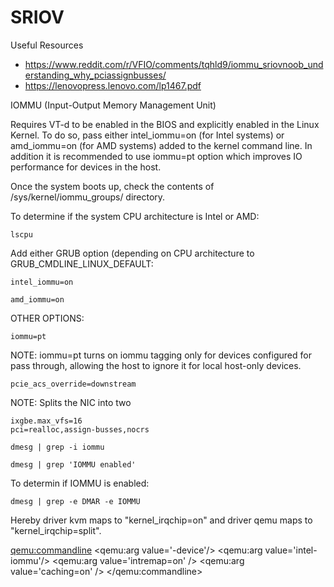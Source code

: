 # SRIOV

Useful Resources
- https://www.reddit.com/r/VFIO/comments/tqhld9/iommu_sriovnoob_understanding_why_pciassignbusses/
- https://lenovopress.lenovo.com/lp1467.pdf

IOMMU (Input-Output Memory Management Unit)

Requires VT-d to be enabled in the BIOS and explicitly enabled in the Linux Kernel. To do so, pass either intel_iommu=on (for Intel systems) or amd_iommu=on (for AMD systems) added to the kernel command line. In addition it is recommended to use iommu=pt option which improves IO performance for devices in the host.

Once the system boots up, check the contents of /sys/kernel/iommu_groups/ directory. 


To determine if the system CPU architecture is Intel or AMD:

```
lscpu
```

Add either GRUB option (depending on CPU architecture to GRUB_CMDLINE_LINUX_DEFAULT:

```
intel_iommu=on  
```
```
amd_iommu=on
```

OTHER OPTIONS:

```
iommu=pt
```
NOTE: iommu=pt turns on iommu tagging only for devices configured for pass through, allowing the host to ignore it for local host-only devices. 

```
pcie_acs_override=downstream
```
NOTE: Splits the NIC into two

```
ixgbe.max_vfs=16 
pci=realloc,assign-busses,nocrs
```

```
dmesg | grep -i iommu
```

```
dmesg | grep 'IOMMU enabled'
```

To determin if IOMMU is enabled:

```
dmesg | grep -e DMAR -e IOMMU
```

Hereby driver kvm maps to "kernel_irqchip=on" and driver qemu maps to "kernel_irqchip=split".

 <features>
   <ioapic driver='kvm'/>
 </features>

  <qemu:commandline>
    <qemu:arg value='-device'/>
    <qemu:arg value='intel-iommu'/>
    <qemu:arg value='intremap=on' />
    <qemu:arg value='caching=on' />
  </qemu:commandline>
